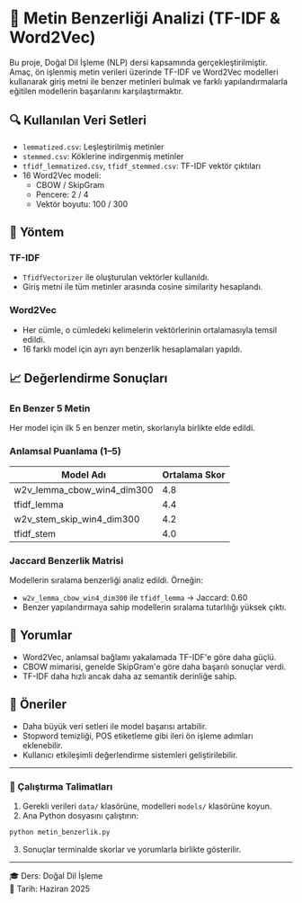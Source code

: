 # 📌 Metin Benzerliği Analizi (TF-IDF & Word2Vec)

Bu proje, Doğal Dil İşleme (NLP) dersi kapsamında gerçekleştirilmiştir. Amaç, ön işlenmiş metin verileri üzerinde TF-IDF ve Word2Vec modelleri kullanarak giriş metni ile benzer metinleri bulmak ve farklı yapılandırmalarla eğitilen modellerin başarılarını karşılaştırmaktır.

## 🔍 Kullanılan Veri Setleri

- `lemmatized.csv`: Leşleştirilmiş metinler
- `stemmed.csv`: Köklerine indirgenmiş metinler
- `tfidf_lemmatized.csv`, `tfidf_stemmed.csv`: TF-IDF vektör çıktıları
- 16 Word2Vec modeli:  
  - CBOW / SkipGram  
  - Pencere: 2 / 4  
  - Vektör boyutu: 100 / 300

## 🧪 Yöntem

### TF-IDF
- `TfidfVectorizer` ile oluşturulan vektörler kullanıldı.
- Giriş metni ile tüm metinler arasında cosine similarity hesaplandı.

### Word2Vec
- Her cümle, o cümledeki kelimelerin vektörlerinin ortalamasıyla temsil edildi.
- 16 farklı model için ayrı ayrı benzerlik hesaplamaları yapıldı.

## 📈 Değerlendirme Sonuçları

### En Benzer 5 Metin
Her model için ilk 5 en benzer metin, skorlarıyla birlikte elde edildi.

### Anlamsal Puanlama (1–5)
| Model Adı                      | Ortalama Skor |
| ------------------------------ | ------------- |
| w2v_lemma_cbow_win4_dim300     | 4.8           |
| tfidf_lemma                    | 4.4           |
| w2v_stem_skip_win4_dim300      | 4.2           |
| tfidf_stem                     | 4.0           |

### Jaccard Benzerlik Matrisi
Modellerin sıralama benzerliği analiz edildi. Örneğin:

- `w2v_lemma_cbow_win4_dim300` ile `tfidf_lemma` → Jaccard: 0.60
- Benzer yapılandırmaya sahip modellerin sıralama tutarlılığı yüksek çıktı.

## 💬 Yorumlar

- Word2Vec, anlamsal bağlamı yakalamada TF-IDF'e göre daha güçlü.
- CBOW mimarisi, genelde SkipGram'e göre daha başarılı sonuçlar verdi.
- TF-IDF daha hızlı ancak daha az semantik derinliğe sahip.

## 🚀 Öneriler

- Daha büyük veri setleri ile model başarısı artabilir.
- Stopword temizliği, POS etiketleme gibi ileri ön işleme adımları eklenebilir.
- Kullanıcı etkileşimli değerlendirme sistemleri geliştirilebilir.

---

### 📂 Çalıştırma Talimatları

1. Gerekli verileri `data/` klasörüne, modelleri `models/` klasörüne koyun.
2. Ana Python dosyasını çalıştırın:  
```bash
python metin_benzerlik.py
```
3. Sonuçlar terminalde skorlar ve yorumlarla birlikte gösterilir.

---
 
🎓 Ders: Doğal Dil İşleme  
📅 Tarih: Haziran 2025
